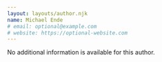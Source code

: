 ```yaml
---
layout: layouts/author.njk
name: Michael Ende
# email: optional@example.com
# website: https://optional-website.com
---
```

No additional information is available for this author.
